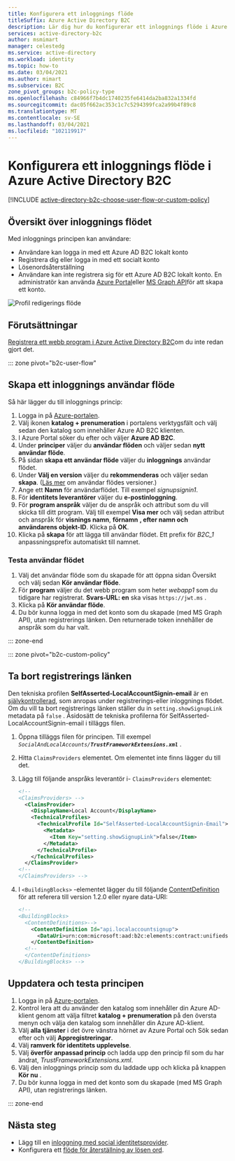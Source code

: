 ```yaml
---
title: Konfigurera ett inloggnings flöde
titleSuffix: Azure Active Directory B2C
description: Lär dig hur du konfigurerar ett inloggnings flöde i Azure Active Directory B2C.
services: active-directory-b2c
author: msmimart
manager: celestedg
ms.service: active-directory
ms.workload: identity
ms.topic: how-to
ms.date: 03/04/2021
ms.author: mimart
ms.subservice: B2C
zone_pivot_groups: b2c-policy-type
ms.openlocfilehash: c84966f7b4dc1740235fe6414da2ba832a1334fd
ms.sourcegitcommit: dac05f662ac353c1c7c5294399fca2a99b4f89c8
ms.translationtype: MT
ms.contentlocale: sv-SE
ms.lasthandoff: 03/04/2021
ms.locfileid: "102119917"
---
```

# <a name="set-up-a-sign-in-flow-in-azure-active-directory-b2c"></a>Konfigurera ett inloggnings flöde i Azure Active Directory B2C

[!INCLUDE [active-directory-b2c-choose-user-flow-or-custom-policy](../../includes/active-directory-b2c-choose-user-flow-or-custom-policy.md)]

## <a name="sign-in-flow-overview"></a>Översikt över inloggnings flödet

Med inloggnings principen kan användare: 

* Användare kan logga in med ett Azure AD B2C lokalt konto
* Registrera dig eller logga in med ett socialt konto
* Lösenordsåterställning
* Användare kan inte registrera sig för ett Azure AD B2C lokalt konto. En administratör kan använda [Azure Portal](manage-users-portal.md#create-a-consumer-user)eller [MS Graph API](microsoft-graph-operations.md)för att skapa ett konto.

![Profil redigerings flöde](./media/add-sign-in-policy/sign-in-user-flow.png)

## <a name="prerequisites"></a>Förutsättningar

[Registrera ett webb program i Azure Active Directory B2C](tutorial-register-applications.md)om du inte redan gjort det.

::: zone pivot="b2c-user-flow"

## <a name="create-a-sign-in-user-flow"></a>Skapa ett inloggnings användar flöde

Så här lägger du till inloggnings princip:

1. Logga in på [Azure-portalen](https://portal.azure.com).
1. Välj ikonen **katalog + prenumeration** i portalens verktygsfält och välj sedan den katalog som innehåller Azure AD B2C klienten.
1. I Azure Portal söker du efter och väljer **Azure AD B2C**.
1. Under **principer** väljer du **användar flöden** och väljer sedan **nytt användar flöde**.
1. På sidan **skapa ett användar flöde** väljer du **inloggnings** användar flödet.
1. Under **Välj en version** väljer du **rekommenderas** och väljer sedan **skapa**. ([Läs mer](user-flow-versions.md) om användar flödes versioner.)
1. Ange ett **Namn** för användarflödet. Till exempel *signupsignin1*.
1. För **identitets leverantörer** väljer du **e-postinloggning**.
1. För **program anspråk** väljer du de anspråk och attribut som du vill skicka till ditt program. Välj till exempel **Visa mer** och välj sedan attribut och anspråk för **visnings namn**, **förnamn**  **, efter namn och** **användarens objekt-ID**. Klicka på **OK**.
1. Klicka på **skapa** för att lägga till användar flödet. Ett prefix för *B2C_1* anpassningsprefix automatiskt till namnet.

### <a name="test-the-user-flow"></a>Testa användar flödet

1. Välj det användar flöde som du skapade för att öppna sidan Översikt och välj sedan **Kör användar flöde**.
1. För **program** väljer du det webb program som heter *webapp1* som du tidigare har registrerat. **Svars-URL: en** ska visas `https://jwt.ms` .
1. Klicka på **Kör användar flöde**.
1. Du bör kunna logga in med det konto som du skapade (med MS Graph API), utan registrerings länken. Den returnerade token innehåller de anspråk som du har valt.

::: zone-end

::: zone pivot="b2c-custom-policy"

## <a name="remove-the-sign-up-link"></a>Ta bort registrerings länken

Den tekniska profilen **SelfAsserted-LocalAccountSignin-email** är en [självkontrollerad](self-asserted-technical-profile.md), som anropas under registrerings-eller inloggnings flödet. Om du vill ta bort registrerings länken ställer du in `setting.showSignupLink` metadata på `false` . Åsidosätt de tekniska profilerna för SelfAsserted-LocalAccountSignin-email i tilläggs filen. 

1. Öppna tilläggs filen för principen. Till exempel _`SocialAndLocalAccounts/`**`TrustFrameworkExtensions.xml`**_ .
1. Hitta `ClaimsProviders` elementet. Om elementet inte finns lägger du till det.
1. Lägg till följande anspråks leverantör i- `ClaimsProviders` elementet:

    ```xml
    <!--
    <ClaimsProviders> -->
      <ClaimsProvider>
        <DisplayName>Local Account</DisplayName>
        <TechnicalProfiles>
          <TechnicalProfile Id="SelfAsserted-LocalAccountSignin-Email">
            <Metadata>
              <Item Key="setting.showSignupLink">false</Item>
            </Metadata>
          </TechnicalProfile>
        </TechnicalProfiles>
      </ClaimsProvider>
    <!--
    </ClaimsProviders> -->
    ```

1. I `<BuildingBlocks>` -elementet lägger du till följande [ContentDefinition](contentdefinitions.md) för att referera till version 1.2.0 eller nyare data-URI:

    ```XML
    <!-- 
    <BuildingBlocks> 
      <ContentDefinitions>-->
        <ContentDefinition Id="api.localaccountsignup">
          <DataUri>urn:com:microsoft:aad:b2c:elements:contract:unifiedssp:1.2.0</DataUri>
        </ContentDefinition>
      <!--
      </ContentDefinitions>
    </BuildingBlocks> -->
    ```

## <a name="update-and-test-your-policy"></a>Uppdatera och testa principen

1. Logga in på [Azure-portalen](https://portal.azure.com).
1. Kontrol lera att du använder den katalog som innehåller din Azure AD-klient genom att välja filtret **katalog + prenumeration** på den översta menyn och välja den katalog som innehåller din Azure AD-klient.
1. Välj **alla tjänster** i det övre vänstra hörnet av Azure Portal och Sök sedan efter och välj **Appregistreringar**.
1. Välj **ramverk för identitets upplevelse**.
1. Välj **överför anpassad princip** och ladda upp den princip fil som du har ändrat, *TrustFrameworkExtensions.xml*.
1. Välj den inloggnings princip som du laddade upp och klicka på knappen **Kör nu** .
1. Du bör kunna logga in med det konto som du skapade (med MS Graph API), utan registrerings länken.

::: zone-end

## <a name="next-steps"></a>Nästa steg

* Lägg till en [inloggning med social identitetsprovider](add-identity-provider.md).
* Konfigurera ett [flöde för återställning av lösen ord](add-password-reset-policy.md).
